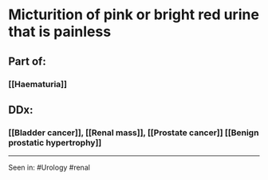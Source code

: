 # Micturition of pink or bright red urine that is painless

## Part of: 
### [[Haematuria]] 

## DDx:
### [[Bladder cancer]],  [[Renal mass]], [[Prostate cancer]] [[Benign prostatic hypertrophy]]

---

Seen in: #Urology #renal 
